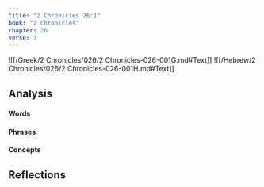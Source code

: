 ```yaml
---
title: "2 Chronicles 26:1"
book: "2 Chronicles"
chapter: 26
verse: 1
---
```

![[/Greek/2 Chronicles/026/2 Chronicles-026-001G.md#Text]]
![[/Hebrew/2 Chronicles/026/2 Chronicles-026-001H.md#Text]]

## Analysis

#### Words

#### Phrases

#### Concepts

## Reflections
